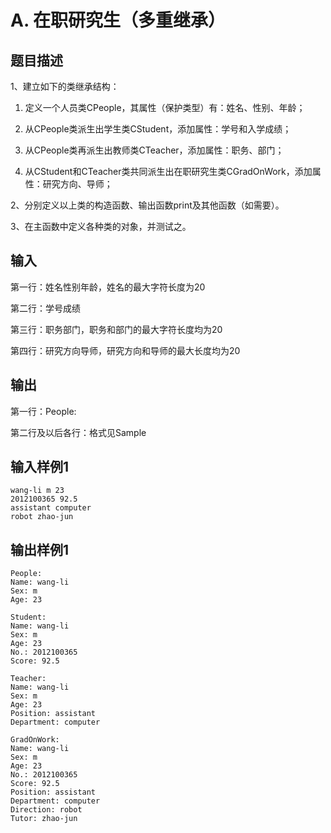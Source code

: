 # A. 在职研究生（多重继承）

## 题目描述

1、建立如下的类继承结构：

1) 定义一个人员类CPeople，其属性（保护类型）有：姓名、性别、年龄；

2) 从CPeople类派生出学生类CStudent，添加属性：学号和入学成绩；

3) 从CPeople类再派生出教师类CTeacher，添加属性：职务、部门；

4)  从CStudent和CTeacher类共同派生出在职研究生类CGradOnWork，添加属性：研究方向、导师；

2、分别定义以上类的构造函数、输出函数print及其他函数（如需要）。

3、在主函数中定义各种类的对象，并测试之。

## 输入

第一行：姓名性别年龄，姓名的最大字符长度为20

第二行：学号成绩

第三行：职务部门，职务和部门的最大字符长度均为20

第四行：研究方向导师，研究方向和导师的最大长度均为20

 

## 输出

第一行：People:

第二行及以后各行：格式见Sample



## 输入样例1 

```
wang-li m 23
2012100365 92.5
assistant computer
robot zhao-jun
```

## 输出样例1

```
People:
Name: wang-li
Sex: m
Age: 23

Student:
Name: wang-li
Sex: m
Age: 23
No.: 2012100365
Score: 92.5

Teacher:
Name: wang-li
Sex: m
Age: 23
Position: assistant
Department: computer

GradOnWork:
Name: wang-li
Sex: m
Age: 23
No.: 2012100365
Score: 92.5
Position: assistant
Department: computer
Direction: robot
Tutor: zhao-jun
```


